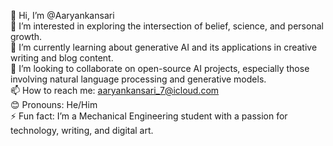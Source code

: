 👋 Hi, I’m @Aaryankansari  
👀 I’m interested in exploring the intersection of belief, science, and personal growth.  
🌱 I’m currently learning about generative AI and its applications in creative writing and blog content.  
💞️ I’m looking to collaborate on open-source AI projects, especially those involving natural language processing and generative models.  
📫 How to reach me: aaryankansari_7@icloud.com  
😊 Pronouns: He/Him  
⚡ Fun fact: I’m a Mechanical Engineering student with a passion for technology, writing, and digital art.  

<!---
Aaryankansari/Aaryankansari is a ✨ special ✨ repository because its `README.md` (this file) appears on your GitHub profile.
You can click the Preview link to take a look at your changes.
--->
